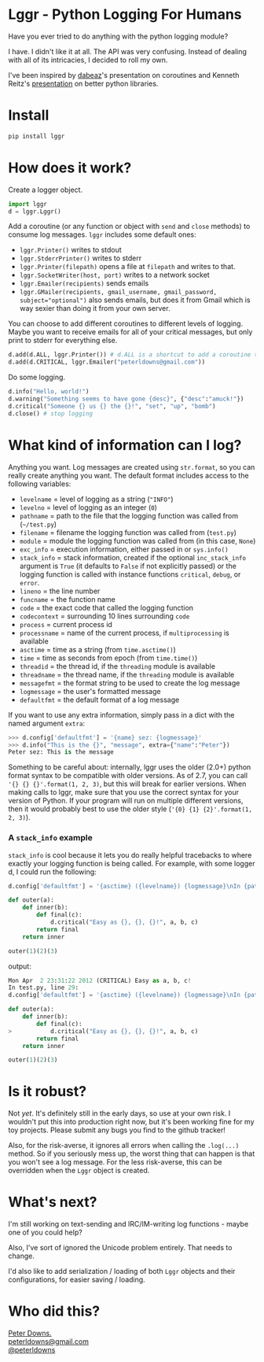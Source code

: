# Lggr - Python Logging For Humans

Have you ever tried to do anything with the python logging module?

I have. I didn't like it at all. The API was very confusing. Instead of dealing with all of its intricacies, I decided to roll my own.

I've been inspired by [dabeaz](http://www.dabeaz.com/)'s presentation on coroutines and Kenneth Reitz's [presentation](http://python-for-humans.heroku.com/) on better python libraries.

# Install
```bash
pip install lggr
```

# How does it work?

Create a logger object.

```python
import lggr
d = lggr.Lggr()
```

Add a coroutine (or any function or object with `send` and `close` methods) to consume log messages. `lggr` includes some default ones:

* `lggr.Printer()` writes to stdout
* `lggr.StderrPrinter()` writes to stderr
* `lggr.Printer(filepath)` opens a file at `filepath` and writes to that.
* `lggr.SocketWriter(host, port)` writes to a network socket
* `lggr.Emailer(recipients)` sends emails
* `lggr.GMailer(recipients, gmail_username, gmail_password, subject="optional")` also sends emails, but does it from Gmail which is way sexier than doing it from your own server.

You can choose to add different coroutines to different levels of logging. Maybe you want to receive emails for all of your critical messages, but only print to stderr for everything else.

```python
d.add(d.ALL, lggr.Printer()) # d.ALL is a shortcut to add a coroutine to all levels
d.add(d.CRITICAL, lggr.Emailer("peterldowns@gmail.com"))
```

Do some logging.

```python
d.info("Hello, world!")
d.warning("Something seems to have gone {desc}", {"desc":"amuck!"})
d.critical("Someone {} us {} the {}!", "set", "up", "bomb")
d.close() # stop logging
```

# What kind of information can I log?
Anything you want. Log messages are created using `str.format`, so you can really create anything you want. The default format includes access to the following variables:

* `levelname` = level of logging as a string (`"INFO"`)
* `levelno` =  level of logging as an integer (`0`)
* `pathname` = path to the file that the logging function was called from (`~/test.py`)
* `filename` = filename the logging function was called from (`test.py`)
* `module` = module the logging function was called from (in this case, `None`)
* `exc_info` = execution information, either passed in or `sys.info()`
* `stack_info` = stack information, created if the optional `inc_stack_info` argument is `True` (it defaults to `False` if not explicitly passed) or the logging function is called with instance functions `critical`, `debug`, or `error`.
* `lineno` = the line number
* `funcname` = the function name 
* `code` = the exact code that called the logging function
* `codecontext` = surrounding 10 lines surrounding `code`
* `process` = current process id
* `processname` = name of the current process, if `multiprocessing` is available
* `asctime` = time as a string (from `time.asctime()`)
* `time` = time as seconds from epoch (from `time.time()`)
* `threadid` = the thread id, if the `threading` module is available
* `threadname` = the thread name, if the `threading` module is available
* `messagefmt` = the format string to be used to create the log message
* `logmessage` = the user's formatted message
* `defaultfmt` = the default format of a log message

If you want to use any extra information, simply pass in a dict with the named argument `extra`:

```python
>>> d.config['defaultfmt'] = '{name} sez: {logmessage}'
>>> d.info("This is the {}", "message", extra={"name":"Peter"})
Peter sez: This is the message
```

Something to be careful about: internally, lggr uses the older (2.0+) python format
syntax to be compatible with older versions. As of 2.7, you can call `'{} {} {}'.format(1, 2, 3)`,
but this will break for earlier versions. When making calls to lggr, make sure that you use the
correct syntax for your version of Python. If your program will run on multiple different versions,
then it would probably best to use the older style (`'{0} {1} {2}'.format(1, 2, 3)`).

### A `stack_info` example

`stack_info` is cool because it lets you do really helpful tracebacks to where exactly your logging function is being called. For example, with some logger d, I could run the following:

```python
d.config['defaultfmt'] = '{asctime} ({levelname}) {logmessage}\nIn {pathname}, line {lineno}:\n{codecontext}'

def outer(a):
	def inner(b):
		def final(c):
			d.critical("Easy as {}, {}, {}!", a, b, c)
		return final
	return inner

outer(1)(2)(3)
```

output:

```python
Mon Apr  2 23:31:22 2012 (CRITICAL) Easy as a, b, c!
In test.py, line 29:
d.config['defaultfmt'] = '{asctime} ({levelname}) {logmessage}\nIn {pathname}, line {lineno}:\n{codecontext}'

def outer(a):
	def inner(b):
		def final(c):
>			d.critical("Easy as {}, {}, {}!", a, b, c)
		return final
	return inner

outer(1)(2)(3)
```

# Is it robust?

Not *yet*. It's definitely still in the early days, so use at your own risk. I wouldn't put this into production right now, but it's been working fine for my toy projects. Please submit any bugs you find to the github tracker!

Also, for the risk-averse, it ignores all errors when calling the `.log(...)` method. So if you seriously mess up, the worst thing that can happen is that you won't see a log message. For the less risk-averse, this can be overridden when the `Lggr` object is created. 

# What's next?
I'm still working on text-sending and IRC/IM-writing log functions - maybe one of you could help? 

Also, I've sort of ignored the Unicode problem entirely. That needs to change.

I'd also like to add serialization / loading of both `Lggr` objects and their configurations, for easier saving / loading.


# Who did this?
[Peter Downs.](http://peterdowns.com)  
[peterldowns@gmail.com](mailto:peterldowns@gmail.com)  
[@peterldowns](http://twitter.com/peterldowns)


